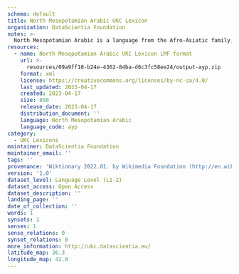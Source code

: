 ```yaml
---
schema: default
title: North Mesopotamian Arabic UKC Lexicon
organization: DataScientia Foundation
notes: >-
  North Mesopotamian Arabic is a language from the Afro-Asiatic family, spoken in Eurasia. The UKC Lexicon of North Mesopotamian Arabic is represented as a lexico-semantic network. It consists of words, word senses, synsets, as well as sense-level and synset-level relationships.
resources:
  - name: North Mesopotamian Arabic UKC Lexicon LMF format
    url: >-
      resources/09a9ff18-b24e-4362-84ba-d6c3fc58ee24/output-ayp.zip
    format: xml
    license: https://creativecommons.org/licenses/by-nc-sa/4.0/
    last_updated: 2023-04-17
    created: 2023-04-17
    size: 850
    release_date: 2023-04-17
    distribution_document: ''
    language: North Mesopotamian Arabic
    language_code: ayp
category:
  - UKC Lexicons
maintainer: DataScientia Foundation
maintainer_email: ''
tags: ''
provenance: 'Wiktionary 2022.01. by Wikimedia Foundation (http://en.wiktionary.org); Princeton WordNet 2.1 by Princeton University (https://wordnet.princeton.edu)'
version: '1.0'
dataset_level: Language Level (L1-2)
dataset_access: Open Access
dataset_description: ''
landing_page: ''
date_of_collection: ''
words: 1
synsets: 1
senses: 1
sense_relations: 0
synset_relations: 0
more_information: http://ukc.datascientia.eu/
latitude_map: 36.3
longitude_map: 42.0
---
```

